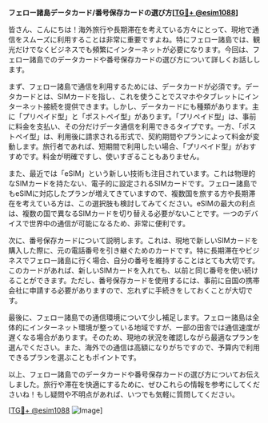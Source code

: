 **フェロー諸島データカード/番号保存カードの選び方[[TG💪+ @esim1088](https://t.me/s/esim1088)]**

皆さん、こんにちは！海外旅行や長期滞在を考えている方々にとって、現地で通信をスムーズに利用することは非常に重要ですよね。特にフェロー諸島では、観光だけでなくビジネスでも頻繁にインターネットが必要になります。今回は、フェロー諸島でのデータカードや番号保存カードの選び方について詳しくお話しします。

まず、フェロー諸島で通信を利用するためには、データカードが必須です。データカードとは、SIMカードを指し、これを使うことでスマホやタブレットにインターネット接続を提供できます。しかし、データカードにも種類があります。主に「プリペイド型」と「ポストペイ型」があります。「プリペイド型」は、事前に料金を支払い、その分だけデータ通信を利用できるタイプです。一方、「ポストペイ型」は、利用後に請求される形式で、契約期間やプランによって料金が変動します。旅行者であれば、短期間で利用したい場合、「プリペイド型」がおすすめです。料金が明確ですし、使いすぎることもありません。

また、最近では「eSIM」という新しい技術も注目されています。これは物理的なSIMカードを持たない、電子的に設定されるSIMカードです。フェロー諸島でもeSIMに対応したプランが増えてきていますので、複数国を旅する方や長期滞在を考えている方は、この選択肢も検討してみてください。eSIMの最大の利点は、複数の国で異なるSIMカードを切り替える必要がないことです。一つのデバイスで世界中の通信が可能になるため、非常に便利です。

次に、番号保存カードについて説明します。これは、現地で新しいSIMカードを購入した際に、元の電話番号を引き継ぐためのカードです。特に長期滞在やビジネスでフェロー諸島に行く場合、自分の番号を維持することはとても大切です。このカードがあれば、新しいSIMカードを入れても、以前と同じ番号を使い続けることができます。ただし、番号保存カードを使用するには、事前に自国の携帯会社に申請する必要がありますので、忘れずに手続きをしておくことが大切です。

最後に、フェロー諸島での通信環境について少し補足します。フェロー諸島は全体的にインターネット環境が整っている地域ですが、一部の田舎では通信速度が遅くなる場合があります。そのため、現地の状況を確認しながら最適なプランを選んでください。また、海外での通信は高額になりがちですので、予算内で利用できるプランを選ぶこともポイントです。

以上、フェロー諸島でのデータカードや番号保存カードの選び方についてお伝えしました。旅行や滞在を快適にするために、ぜひこれらの情報を参考にしてくださいね！もし疑問や不明点があれば、いつでも気軽に質問してください。

[[TG💪+ @esim1088](https://t.me/s/esim1088) ![Image](https://i.postimg.cc/Y0z9fWf4/image.png)]